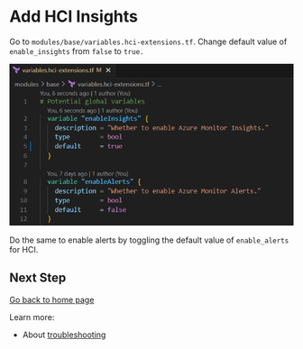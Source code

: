 # Add HCI Insights

Go to `modules/base/variables.hci-extensions.tf`. Change default value of `enable_insights` from `false` to `true.`

![Enable insights](img/EnableInsights.png)

Do the same to enable alerts by toggling the default value of `enable_alerts` for HCI.

## Next Step

[Go back to home page](../README.md)

Learn more:

- About [troubleshooting](./TroubleShooting.md)
